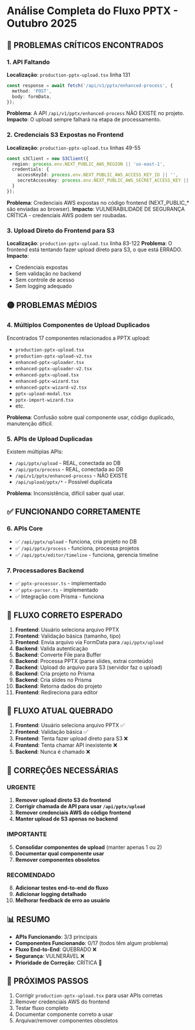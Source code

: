 # Análise Completa do Fluxo PPTX - Outubro 2025

## 🔴 PROBLEMAS CRÍTICOS ENCONTRADOS

### 1. API Faltando
**Localização**: `production-pptx-upload.tsx` linha 131
```typescript
const response = await fetch('/api/v1/pptx/enhanced-process', {
  method: 'POST',
  body: formData,
});
```
**Problema**: A API `/api/v1/pptx/enhanced-process` NÃO EXISTE no projeto.
**Impacto**: O upload sempre falhará na etapa de processamento.

### 2. Credenciais S3 Expostas no Frontend
**Localização**: `production-pptx-upload.tsx` linhas 49-55
```typescript
const s3Client = new S3Client({
  region: process.env.NEXT_PUBLIC_AWS_REGION || 'us-east-1',
  credentials: {
    accessKeyId: process.env.NEXT_PUBLIC_AWS_ACCESS_KEY_ID || '',
    secretAccessKey: process.env.NEXT_PUBLIC_AWS_SECRET_ACCESS_KEY || ''
  }
});
```
**Problema**: Credenciais AWS expostas no código frontend (NEXT_PUBLIC_* são enviadas ao browser).
**Impacto**: VULNERABILIDADE DE SEGURANÇA CRÍTICA - credenciais AWS podem ser roubadas.

### 3. Upload Direto do Frontend para S3
**Localização**: `production-pptx-upload.tsx` linha 83-122
**Problema**: O frontend está tentando fazer upload direto para S3, o que está ERRADO.
**Impacto**: 
- Credenciais expostas
- Sem validação no backend
- Sem controle de acesso
- Sem logging adequado

## 🟡 PROBLEMAS MÉDIOS

### 4. Múltiplos Componentes de Upload Duplicados
Encontrados 17 componentes relacionados a PPTX upload:
- `production-pptx-upload.tsx`
- `production-pptx-upload-v2.tsx`
- `enhanced-pptx-uploader.tsx`
- `enhanced-pptx-uploader-v2.tsx`
- `enhanced-pptx-upload.tsx`
- `enhanced-pptx-wizard.tsx`
- `enhanced-pptx-wizard-v2.tsx`
- `pptx-upload-modal.tsx`
- `pptx-import-wizard.tsx`
- etc.

**Problema**: Confusão sobre qual componente usar, código duplicado, manutenção difícil.

### 5. APIs de Upload Duplicadas
Existem múltiplas APIs:
- `/api/pptx/upload` - REAL, conectada ao DB
- `/api/pptx/process` - REAL, conectada ao DB
- `/api/v1/pptx/enhanced-process` - NÃO EXISTE
- `/api/upload/pptx/*` - Possível duplicata

**Problema**: Inconsistência, difícil saber qual usar.

## ✅ FUNCIONANDO CORRETAMENTE

### 6. APIs Core
- ✅ `/api/pptx/upload` - funciona, cria projeto no DB
- ✅ `/api/pptx/process` - funciona, processa projetos
- ✅ `/api/pptx/editor/timeline` - funciona, gerencia timeline

### 7. Processadores Backend
- ✅ `pptx-processor.ts` - implementado
- ✅ `pptx-parser.ts` - implementado
- ✅ Integração com Prisma - funciona

## 🔧 FLUXO CORRETO ESPERADO

1. **Frontend**: Usuário seleciona arquivo PPTX
2. **Frontend**: Validação básica (tamanho, tipo)
3. **Frontend**: Envia arquivo via FormData para `/api/pptx/upload`
4. **Backend**: Valida autenticação
5. **Backend**: Converte File para Buffer
6. **Backend**: Processa PPTX (parse slides, extrai conteúdo)
7. **Backend**: Upload do arquivo para S3 (servidor faz o upload)
8. **Backend**: Cria projeto no Prisma
9. **Backend**: Cria slides no Prisma
10. **Backend**: Retorna dados do projeto
11. **Frontend**: Redireciona para editor

## 🔧 FLUXO ATUAL QUEBRADO

1. **Frontend**: Usuário seleciona arquivo PPTX ✅
2. **Frontend**: Validação básica ✅
3. **Frontend**: Tenta fazer upload direto para S3 ❌
4. **Frontend**: Tenta chamar API inexistente ❌
5. **Backend**: Nunca é chamado ❌

## 🚨 CORREÇÕES NECESSÁRIAS

### URGENTE
1. **Remover upload direto S3 do frontend**
2. **Corrigir chamada de API para usar `/api/pptx/upload`**
3. **Remover credenciais AWS do código frontend**
4. **Manter upload de S3 apenas no backend**

### IMPORTANTE
5. **Consolidar componentes de upload** (manter apenas 1 ou 2)
6. **Documentar qual componente usar**
7. **Remover componentes obsoletos**

### RECOMENDADO
8. **Adicionar testes end-to-end do fluxo**
9. **Adicionar logging detalhado**
10. **Melhorar feedback de erro ao usuário**

## 📊 RESUMO

- **APIs Funcionando**: 3/3 principais
- **Componentes Funcionando**: 0/17 (todos têm algum problema)
- **Fluxo End-to-End**: QUEBRADO ❌
- **Segurança**: VULNERÁVEL ❌
- **Prioridade de Correção**: CRÍTICA 🔴

## 🎯 PRÓXIMOS PASSOS

1. Corrigir `production-pptx-upload.tsx` para usar APIs corretas
2. Remover credenciais AWS do frontend
3. Testar fluxo completo
4. Documentar componente correto a usar
5. Arquivar/remover componentes obsoletos
